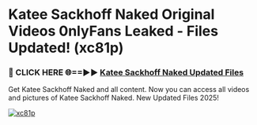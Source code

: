 # Katee Sackhoff Naked Original Videos 0nlyFans Leaked - Files Updated! (xc81p)

<h3>🔴 CLICK HERE 🌐==►► <a href="https://tinyurl.com/up5wt9bj" rel="nofollow">Katee Sackhoff Naked Updated Files</a></h3>

Get Katee Sackhoff Naked and all content. Now you can access all videos and pictures of Katee Sackhoff Naked. New Updated Files 2025!

[![xc81p](https://i.imgur.com/ABiUzMV.gif)](https://tinyurl.com/up5wt9bj)
